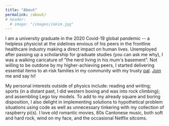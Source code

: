```yaml
---
title: "About"
permalink: /about/
# header:
  # image: "/images/zakim.jpg"
---
```


I am a university graduate in the 2020 Covid-19 global pandemic -- a helpless physicist at the sidelines envious of his peers in the frontline healthcare industry making a direct impact on human lives. Unemployed after passing up a scholarship for graduate studies (you can ask me why), I was a walking caricature of "the nerd living in his mum's basement". Not willing to be outdone by my higher-achieving peers, I started delivering essential items to at-risk families in my community with my trusty [pal](/images/hb.jpg). [Join](https://www.foodfromtheheart.sg/tour/individual-volunteer/sign-up.php) me and say hi!

My personal interests outside of physics include: reading and writing; sports (in a distant past, I did western boxing and was into rock climbing); and assembling Lego toy models. To add to my already square and boring disposition, I also delight in implementing solutions to hypothetical problem situations using code as well as unnecessary tinkering with my collection of raspberry pi(s). I love old romantic movies, 80s Cantonese music, both soft and hard rock, wind on my face, and the occasional Netflix sitcoms. 